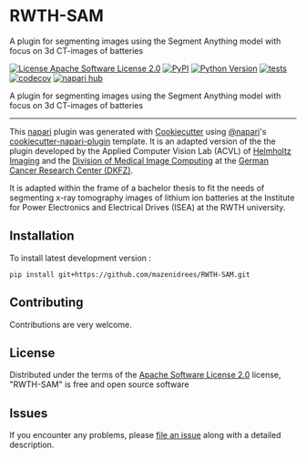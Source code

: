 # RWTH-SAM
A plugin for segmenting images using the Segment Anything model with focus on 3d CT-images of batteries

[![License Apache Software License 2.0](https://img.shields.io/pypi/l/RWTH-SAM.svg?color=green)](https://github.com/mazenidrees/RWTH-SAM/raw/main/LICENSE)
[![PyPI](https://img.shields.io/pypi/v/RWTH-SAM.svg?color=green)](https://pypi.org/project/RWTH-SAM)
[![Python Version](https://img.shields.io/pypi/pyversions/RWTH-SAM.svg?color=green)](https://python.org)
[![tests](https://github.com/mazenidrees/RWTH-SAM/workflows/tests/badge.svg)](https://github.com/mazenidrees/RWTH-SAM/actions)
[![codecov](https://codecov.io/gh/mazenidrees/RWTH-SAM/branch/main/graph/badge.svg)](https://codecov.io/gh/mazenidrees/RWTH-SAM)
[![napari hub](https://img.shields.io/endpoint?url=https://api.napari-hub.org/shields/RWTH-SAM)](https://napari-hub.org/plugins/RWTH-SAM)

A plugin for segmenting images using the Segment Anything model with focus on 3d CT-images of batteries

----------------------------------

This [napari] plugin was generated with [Cookiecutter] using [@napari]'s [cookiecutter-napari-plugin] template. It is an adapted version of the the plugin developed by the Applied Computer Vision Lab (ACVL) of [Helmholtz Imaging](http://helmholtz-imaging.de) 
and the [Division of Medical Image Computing](https://www.dkfz.de/en/mic/index.php) at the [German Cancer Research Center (DKFZ)](https://www.dkfz.de/en/index.html).

It is adapted within the frame of a bachelor thesis to fit the needs of segmenting x-ray tomography images of lithium ion batteries at the Institute for Power Electronics and Electrical Drives (ISEA) at the RWTH university.

<!--
Don't miss the full getting started guide to set up your new package:
https://github.com/napari/cookiecutter-napari-plugin#getting-started

and review the napari docs for plugin developers:
https://napari.org/stable/plugins/index.html
-->

## Installation
<!--
You can install `RWTH-SAM` via [pip]:

    pip install RWTH-SAM
-->


To install latest development version :

    pip install git+https://github.com/mazenidrees/RWTH-SAM.git


## Contributing

Contributions are very welcome.

## License

Distributed under the terms of the [Apache Software License 2.0] license,
"RWTH-SAM" is free and open source software

## Issues

If you encounter any problems, please [file an issue] along with a detailed description.

[napari]: https://github.com/napari/napari
[Cookiecutter]: https://github.com/audreyr/cookiecutter
[@napari]: https://github.com/napari
[MIT]: http://opensource.org/licenses/MIT
[BSD-3]: http://opensource.org/licenses/BSD-3-Clause
[GNU GPL v3.0]: http://www.gnu.org/licenses/gpl-3.0.txt
[GNU LGPL v3.0]: http://www.gnu.org/licenses/lgpl-3.0.txt
[Apache Software License 2.0]: http://www.apache.org/licenses/LICENSE-2.0
[Mozilla Public License 2.0]: https://www.mozilla.org/media/MPL/2.0/index.txt
[cookiecutter-napari-plugin]: https://github.com/napari/cookiecutter-napari-plugin

[file an issue]: https://github.com/mazenidrees/RWTH-SAM/issues

[napari]: https://github.com/napari/napari
[tox]: https://tox.readthedocs.io/en/latest/
[pip]: https://pypi.org/project/pip/
[PyPI]: https://pypi.org/
